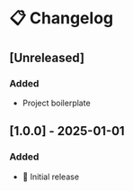 # 📋 Changelog

## [Unreleased]
### Added
- Project boilerplate

## [1.0.0] - 2025-01-01
### Added
- 🎉 Initial release